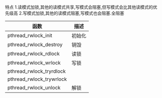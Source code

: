 特点
1.读模式加锁,其他的读模式共享,写模式会阻塞,但写模式会比其他读模式的优先级高
2.写模式加锁,其他的读模式阻塞,写模式也会阻塞.全阻塞

函数|描述
--|--
pthread_rwlock_init|初始化
pthread_rwlock_destroy|销毁
pthread_rwlock_rdlock| 读锁
pthread_rwlock_wrlock|写锁
pthread_rwlock_tryrdlock|
pthread_rwlock_trywrlock|
pthread_rwlock_unlock|解锁
